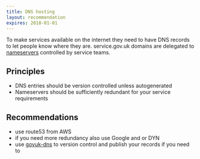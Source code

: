 ```yaml
---
title: DNS hosting
layout: recommendation
expires: 2018-01-01
---
```

To make services available on the internet they need to have DNS records to let people know where they are.
service.gov.uk domains are delegated to [nameservers](https://www.gov.uk/service-manual/technology/get-a-domain-name#check-where-youll-host-your-dns) controlled by service teams.


## Principles

- DNS entries should be version controlled unless autogenerated
- Nameservers should be sufficiently redundant for your service requirements


## Recommendations

- use route53 from AWS
- if you need more redundancy also use Google and or DYN
- use [govuk-dns](https://github.com/alphagov/govuk-dns) to version control and publish your records if you need to
